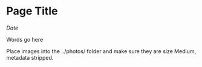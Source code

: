 # Page Title
*Date*

Words go here

Place images into the ../photos/ folder and make sure they are size Medium, metadata stripped.